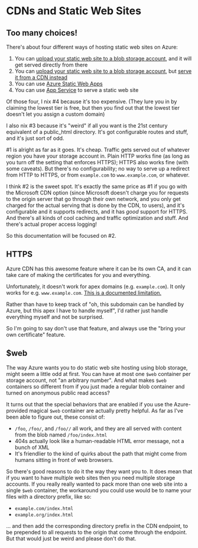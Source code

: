 # CDNs and Static Web Sites

## Too many choices!

There's about four different ways of hosting static web sites on Azure:
1. You can [upload your static web site to a blob storage
   account](https://docs.microsoft.com/en-us/azure/storage/blobs/storage-blob-static-website-how-to),
   and it will get served directly from there
2. You can [upload your static web site to a blob storage
   account](https://docs.microsoft.com/en-us/azure/storage/blobs/storage-blob-static-website-how-to),
   but [serve it from a CDN
   instead](https://docs.microsoft.com/en-us/azure/storage/blobs/static-website-content-delivery-network)
3. You can use [Azure Static Web
   Apps](https://docs.microsoft.com/en-us/azure/static-web-apps/)
4. You can use [App
   Service](https://docs.microsoft.com/en-us/azure/app-service/quickstart-html)
   to serve a static web site

Of those four, I nix #4 because it's too expensive. (They lure you in by
claiming the lowest tier is free, but then you find out that the lowest tier
doesn't let you assign a custom domain)

I also nix #3 because it's "weird" if all you want is the 21st century
equivalent of a public_html directory. It's got configurable routes and
stuff, and it's just sort of odd.

#1 is alright as far as it goes. It's cheap. Traffic gets served out of
whatever region you have your storage account in. Plain HTTP works fine
(as long as you turn off the setting that enforces HTTPS); HTTPS also
works fine (with some caveats). But there's no configurability; no way
to serve up a redirect from HTTP to HTTPS, or from `example.com` to
`www.example.com`, or whatever.

I think #2 is the sweet spot. It's exactly the same price as #1 if you
go with the Microsoft CDN option (since Microsoft doesn't charge you
for requests to the origin server that go through their own network, and
you only get charged for the actual serving that is done by the CDN,
to users), and it's configurable and it supports redirects, and it has
*good* support for HTTPS. And there's all kinds of cool caching and
traffic optimization and stuff. And there's actual proper access logging!

So this documentation will be focused on #2.

## HTTPS

Azure CDN has this awesome feature where it can be its own CA, and it can
take care of making the certificates for you and everything.

Unfortunately, it doesn't work for apex domains (e.g. `example.com`). It
only works for e.g. `www.example.com`. [This is a documented
limitation.](https://docs.microsoft.com/en-us/azure/cdn/cdn-custom-ssl#prerequisites)

Rather than have to keep track of "oh, this subdomain can be handled by
Azure, but this apex I have to handle myself", I'd rather just handle
everything myself and not be surprised.

So I'm going to say don't use that feature, and always use the "bring your
own certificate" feature.

## $web

The way Azure wants you to do static web site hosting using blob storage,
might seem a little odd at first. You can have at most one `$web` container
per storage account, not "an arbitrary number". And what makes `$web`
containers so different from if you just made a regular blob container and
turned on anonymous public read access?

It turns out that the special behaviors that are enabled if you use the
Azure-provided magical `$web` container are actually pretty helpful. As
far as I've been able to figure out, these consist of:
* `/foo`, `/foo/`, and `/foo//` all work, and they are all served with content
  from the blob named `/foo/index.html`
* 404s actually look like a human-readable HTML error message, not a bunch of
  XML
* It's friendlier to the kind of quirks about the path that might come from
  humans sitting in front of web browsers.

So there's good reasons to do it the way they want you to. It does mean
that if you want to have multiple web sites then you need multiple storage
accounts. If you really really wanted to pack more than one web site into
a single `$web` container, the workaround you could use would be to name
your files with a directory prefix, like so:
* `example.com/index.html`
* `example.org/index.html`

... and then add the corresponding directory prefix in the CDN endpoint, to
be prepended to all requests to the origin that come through the endpoint.
But that would just be weird and please don't do that.
